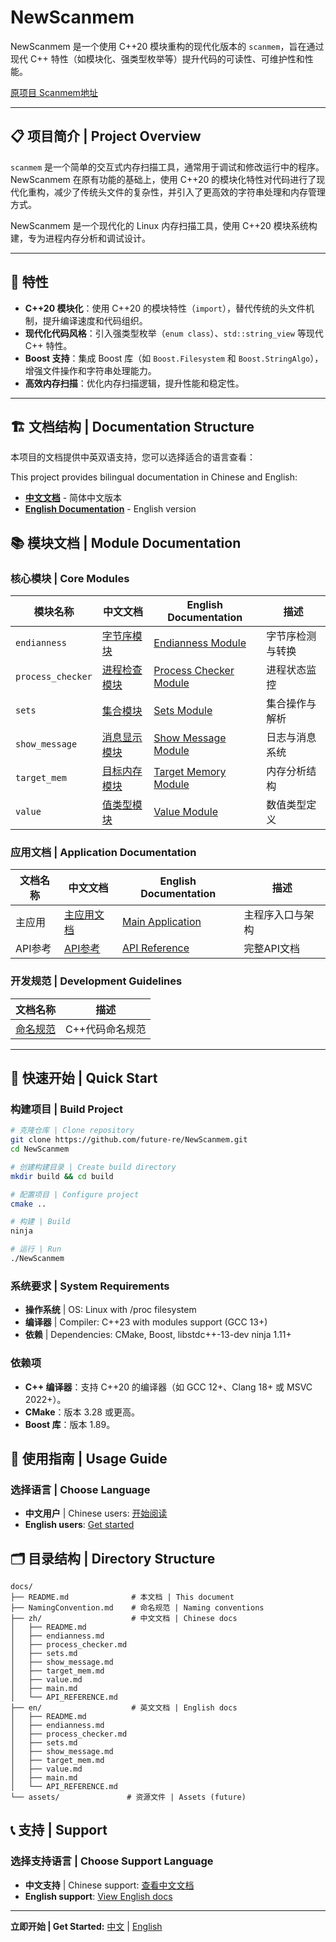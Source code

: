 # NewScanmem

NewScanmem 是一个使用 C++20 模块重构的现代化版本的 `scanmem`，旨在通过现代 C++ 特性（如模块化、强类型枚举等）提升代码的可读性、可维护性和性能。

[原项目 Scanmem地址](https://github.com/scanmem/scanmem)

---

## 📋 项目简介 | Project Overview

`scanmem` 是一个简单的交互式内存扫描工具，通常用于调试和修改运行中的程序。NewScanmem 在原有功能的基础上，使用 C++20 的模块化特性对代码进行了现代化重构，减少了传统头文件的复杂性，并引入了更高效的字符串处理和内存管理方式。

NewScanmem 是一个现代化的 Linux 内存扫描工具，使用 C++20 模块系统构建，专为进程内存分析和调试设计。

---

## 🚀 特性

- **C++20 模块化**：使用 C++20 的模块特性（`import`），替代传统的头文件机制，提升编译速度和代码组织。
- **现代化代码风格**：引入强类型枚举（`enum class`）、`std::string_view` 等现代 C++ 特性。
- **Boost 支持**：集成 Boost 库（如 `Boost.Filesystem` 和 `Boost.StringAlgo`），增强文件操作和字符串处理能力。
- **高效内存扫描**：优化内存扫描逻辑，提升性能和稳定性。

---

## 🏗️ 文档结构 | Documentation Structure

本项目的文档提供中英双语支持，您可以选择适合的语言查看：

This project provides bilingual documentation in Chinese and English:

- [**中文文档**](./docs/zh/README.md) - 简体中文版本
- [**English Documentation**](./docs/en/README.md) - English version

## 📚 模块文档 | Module Documentation

### 核心模块 | Core Modules

| 模块名称          | 中文文档                                     | English Documentation                                  | 描述             |
| ----------------- | -------------------------------------------- | ------------------------------------------------------ | ---------------- |
| `endianness`      | [字节序模块](./docs/zh/endianness.md)        | [Endianness Module](./docs/en/endianness.md)           | 字节序检测与转换 |
| `process_checker` | [进程检查模块](./docs/zh/process_checker.md) | [Process Checker Module](./docs/en/process_checker.md) | 进程状态监控     |
| `sets`            | [集合模块](./docs/zh/sets.md)                | [Sets Module](./docs/en/sets.md)                       | 集合操作与解析   |
| `show_message`    | [消息显示模块](./docs/zh/show_message.md)    | [Show Message Module](./docs/en/show_message.md)       | 日志与消息系统   |
| `target_mem`      | [目标内存模块](./docs/zh/target_mem.md)      | [Target Memory Module](./docs/en/target_mem.md)        | 内存分析结构     |
| `value`           | [值类型模块](./docs/zh/value.md)             | [Value Module](./docs/en/value.md)                     | 数值类型定义     |

### 应用文档 | Application Documentation

| 文档名称 | 中文文档                              | English Documentation                       | 描述             |
| -------- | ------------------------------------- | ------------------------------------------- | ---------------- |
| 主应用   | [主应用文档](./docs/zh/main.md)       | [Main Application](./docs/en/main.md)       | 主程序入口与架构 |
| API参考  | [API参考](./docs/zh/API_REFERENCE.md) | [API Reference](./docs/en/API_REFERENCE.md) | 完整API文档      |

### 开发规范 | Development Guidelines

| 文档名称                               | 描述            |
| -------------------------------------- | --------------- |
| [命名规范](./docs/NamingConvention.md) | C++代码命名规范 |

---

## 🚀 快速开始 | Quick Start

### 构建项目 | Build Project

```bash
# 克隆仓库 | Clone repository
git clone https://github.com/future-re/NewScanmem.git
cd NewScanmem

# 创建构建目录 | Create build directory
mkdir build && cd build

# 配置项目 | Configure project
cmake ..

# 构建 | Build
ninja

# 运行 | Run
./NewScanmem
```

### 系统要求 | System Requirements

- **操作系统** | OS: Linux with /proc filesystem
- **编译器** | Compiler: C++23 with modules support (GCC 13+)
- **依赖** | Dependencies: CMake, Boost, libstdc++-13-dev ninja 1.11+

### **依赖项**

- **C++ 编译器**：支持 C++20 的编译器（如 GCC 12+、Clang 18+ 或 MSVC 2022+）。
- **CMake**：版本 3.28 或更高。
- **Boost 库**：版本 1.89。

## 📖 使用指南 | Usage Guide

### 选择语言 | Choose Language

- **中文用户** | Chinese users: [开始阅读](./docs/zh/README.md)
- **English users**: [Get started](./docs/en/README.md)

## 🗂️ 目录结构 | Directory Structure

```tree
docs/
├── README.md              # 本文档 | This document
├── NamingConvention.md    # 命名规范 | Naming conventions
├── zh/                    # 中文文档 | Chinese docs
│   ├── README.md
│   ├── endianness.md
│   ├── process_checker.md
│   ├── sets.md
│   ├── show_message.md
│   ├── target_mem.md
│   ├── value.md
│   ├── main.md
│   └── API_REFERENCE.md
├── en/                    # 英文文档 | English docs
│   ├── README.md
│   ├── endianness.md
│   ├── process_checker.md
│   ├── sets.md
│   ├── show_message.md
│   ├── target_mem.md
│   ├── value.md
│   ├── main.md
│   └── API_REFERENCE.md
└── assets/               # 资源文件 | Assets (future)
```

## 📞 支持 | Support

### 选择支持语言 | Choose Support Language

- **中文支持** | Chinese support: [查看中文文档](./docs/zh/README.md)
- **English support**: [View English docs](./docs/en/README.md)

---

**立即开始 | Get Started:** [中文](./docs/zh/README.md) | [English](./docs/en/README.md)
